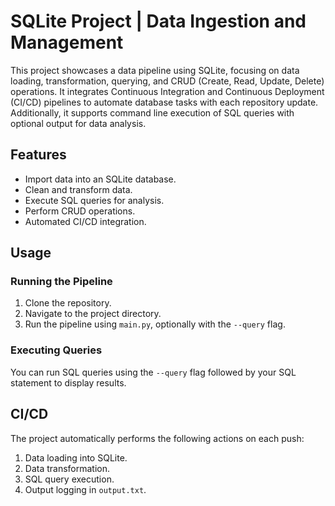 # SQLite Project | Data Ingestion and Management

This project showcases a data pipeline using SQLite, focusing on data loading, transformation, querying, and CRUD (Create, Read, Update, Delete) operations. It integrates Continuous Integration and Continuous Deployment (CI/CD) pipelines to automate database tasks with each repository update. Additionally, it supports command line execution of SQL queries with optional output for data analysis.

## Features

- Import data into an SQLite database.
- Clean and transform data.
- Execute SQL queries for analysis.
- Perform CRUD operations.
- Automated CI/CD integration.

## Usage

### Running the Pipeline

1. Clone the repository.
2. Navigate to the project directory.
3. Run the pipeline using `main.py`, optionally with the `--query` flag.

### Executing Queries

You can run SQL queries using the `--query` flag followed by your SQL statement to display results.

## CI/CD

The project automatically performs the following actions on each push:

1. Data loading into SQLite.
2. Data transformation.
3. SQL query execution.
4. Output logging in `output.txt`.
